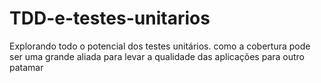 # TDD-e-testes-unitarios
Explorando todo o potencial dos testes unitários. como a cobertura pode ser uma grande aliada para levar a qualidade das aplicações para outro patamar
